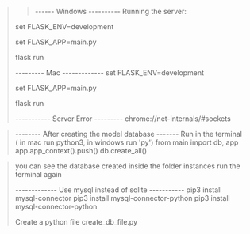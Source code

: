 >> ------ Windows ----------
>Running the server:
> 
> set FLASK_ENV=development
> 
> set FLASK_APP=main.py
> 
> flask run
> 
> --------- Mac -------------
> set FLASK_ENV=development
> 
> set FLASK_APP=main.py
> 
> flask run
> 
> ----------- Server Error ---------
> chrome://net-internals/#sockets
> 

> -------- After creating the model database -------
> Run in the terminal ( in mac run python3, in windows run 'py')
> from main import db, app
> app.app_context().push()
> db.create_all()

> you can see the database created inside the folder instances
> run the terminal again
> 
> ------------- Use mysql instead of sqlite -----------
> pip3 install mysql-connector
> pip3 install mysql-connector-python
> pip3 install mysql-connector-python
> 
> Create a python file create_db_file.py
> 